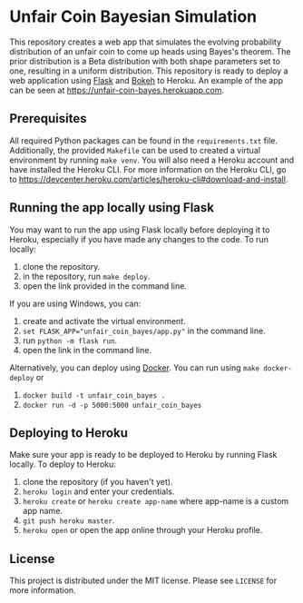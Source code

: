 # Unfair Coin Bayesian Simulation
This repository creates a web app that simulates the evolving probability distribution of an unfair coin to come up heads using Bayes's theorem. The prior distribution is a Beta distribution with both shape parameters set to one, resulting in a uniform distribution. This repository is ready to deploy a web application using [Flask](https://flask.palletsprojects.com) and [Bokeh](https://bokeh.org) to Heroku. An example of the app can be seen at https://unfair-coin-bayes.herokuapp.com.

## Prerequisites
All required Python packages can be found in the `requirements.txt` file. Additionally, the provided `Makefile` can be used to created a virtual environment by running `make venv`. You will also need a Heroku account and have installed the Heroku CLI. For more information on the Heroku CLI, go to https://devcenter.heroku.com/articles/heroku-cli#download-and-install.

## Running the app locally using Flask
You may want to run the app using Flask locally before deploying it to Heroku, especially if you have made any changes to the code. To run locally:

1. clone the repository.
1. in the repository, run `make deploy`.
1. open the link provided in the command line.

If you are using Windows, you can:
1. create and activate the virtual environment.
1. `set FLASK_APP="unfair_coin_bayes/app.py"` in the command line.
1. run `python -m flask run`.
1. open the link in the command line.

Alternatively, you can deploy using [Docker](https://www.docker.com/). You can run using `make docker-deploy` or
1. `docker build -t unfair_coin_bayes .`
1. `docker run -d -p 5000:5000 unfair_coin_bayes`

## Deploying to Heroku
Make sure your app is ready to be deployed to Heroku by running Flask locally. To deploy to Heroku:

1. clone the repository (if you haven't yet).
1. `heroku login` and enter your credentials.
1. `heroku create` or `heroku create app-name` where app-name is a custom app name.
1. `git push heroku master`.
1. `heroku open` or open the app online through your Heroku profile.

## License
This project is distributed under the MIT license. Please see `LICENSE` for more information.
